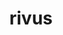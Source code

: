 ---
title: rivus
meaning: stream
ch: five
pos: noun
stem: riv
genend: ī
abbgender: m.
abbgender2: masc.
gender: masculine
declension: second
note: not river
derivative: rivulet
---